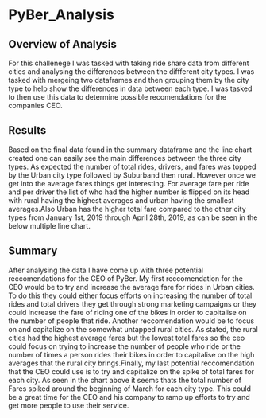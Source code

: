 # PyBer_Analysis
## Overview of Analysis
For this challenege I was tasked with taking ride share data from different cities and analysing the differences between the diffferent city types. I was tasked with mergeing two dataframes and then grouping them by the city type to help show the differences in data between each type. I was tasked to then use this data to determine possible recomendations for the companies CEO.
## Results
Based on the final data found in the summary dataframe and the line chart created one can easily see the main differences between the three city types. As expected the number of total rides, drivers, and fares was topped by the Urban city type followed by Suburband then rural. However once we get into the average fares things get interesting. For average fare per ride and per driver the list of who had the higher number is flipped on its head with rural having the highest averages and urban having the smallest averages.Also Urban has the higher total fare compared to the other city types from January 1st, 2019 through April 28th, 2019, as can be seen in the below multiple line chart.
## Summary
After analysing the data I have come up with three potential reccomendations for the CEO of PyBer. My first reccomendation for the CEO would be to try and increase the average fare for rides in Urban cities. To do this they could either focus efforts on increasing the number of total rides and total drivers they get through strong marketing campaigns or they could increase the fare of riding one of the bikes in order to capitalise on the number of people that ride. Another reccomendation would be to focus on and capitalize on the somewhat untapped rural cities. As stated, the rural cities had the highest average fares but the lowest total fares so the ceo could focus on trying to increase the number of people who ride or the number of times a person rides their bikes in order to capitalise on the high averages that the rural city brings.Finally, my last potential reccomendation that the CEO could use is to try and capitalize on the spike of total fares for each city. As seen in the chart above it seems thats the total number of Fares spiked around the beginning of March for each city type. This could be a great time for the CEO and his company to ramp up efforts to try and get more people to use their service.
